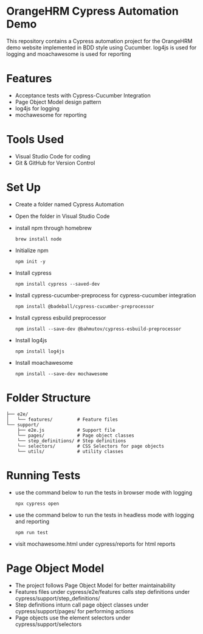 # OrangeHRM Cypress Automation Demo
This repository contains a Cypress automation project for the OrangeHRM demo website implemented in BDD style using Cucumber. log4js is used for logging and moachawesome is used for reporting

# Features
* Acceptance tests with Cypress-Cucumber Integration
* Page Object Model design pattern
* log4js for logging
* mochawesome for reporting

# Tools Used
* Visual Studio Code for coding
* Git & GitHub for Version Control

# Set Up
* Create a folder named Cypress Automation
* Open the folder in Visual Studio Code
* install npm through homebrew

  ```brew install node```
* Initialize npm

  ```npm init -y```
* Install cypress

  ```npm install cypress --saved-dev```
* Install cypress-cucumber-preprocess for cypress-cucumber integration

  ```npm install @badeball/cypress-cucumber-preprocessor```
* Install cypress esbuild preprocessor

  ```npm install --save-dev @bahmutov/cypress-esbuild-preprocessor```
* Install log4js

  ```npm install log4js```
* Install moachawesome

  ```npm install --save-dev mochawesome```

# Folder Structure
```cypress/
├── e2e/
│   └── features/         # Feature files
└── support/
    ├── e2e.js            # Support file
    └── pages/            # Page object classes
    └── step_definitions/ # Step definitions
    └── selectors/        # CSS Selectors for page objects
    └── utils/            # utility classes
```

# Running Tests
* use the command below to run the tests in browser mode with logging

  ```npx cypress open```
* use the command below to run the tests in headless mode with logging and reporting

  ```npm run test```
* visit mochawesome.html under cypress/reports for html reports

# Page Object Model
* The project follows Page Object Model for better maintainability
* Features files under cypress/e2e/features calls step definitions under cypress/support/step_definitions/
* Step definitions inturn call page object classes under cypress/support/pages/ for performing actions
* Page objects use the element selectors under cypress/support/selectors
